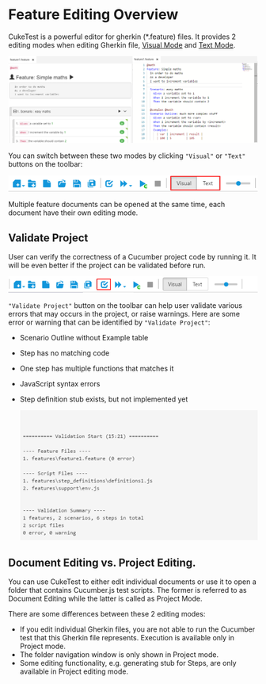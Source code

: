 # Feature Editing Overview

CukeTest is a powerful editor for gherkin \(\*.feature\) files. It provides 2 editing modes when editing Gherkin file, [Visual Mode](visual_mode.md) and [Text Mode](text_mode.md).

![](../.gitbook/assets/visual_vs_text.png)

You can switch between these two modes by clicking `"Visual"` or `"Text"` buttons on the toolbar:

![](../.gitbook/assets/toolbar_visual.png)

Multiple feature documents can be opened at the same time, each document have their own editing mode.

## Validate Project <a id="validate"></a>

User can verify the correctness of a Cucumber project code by running it. It will be even better if the project can be validated before run.

![](../.gitbook/assets/toolbar_validate.png)

`"Validate Project"` button on the toolbar can help user validate various errors that may occurs in the project, or raise warnings. Here are some error or warning that can be identified by `"Validate Project"`:

* Scenario Outline without Example table
* Step has no matching code
* One step has multiple functions that matches it
* JavaScript syntax errors
* Step definition stub exists, but not implemented yet

  ![](../.gitbook/assets/validate_result.png)

## Document Editing vs. Project Editing.

You can use CukeTest to either edit individual documents or use it to open a folder that contains Cucumber.js test scripts. The former is referred to as Document Editing while the latter is called as Project Mode.

There are some differences between these 2 editing modes:

* If you edit individual Gherkin files, you are not able to run the Cucumber test that this Gherkin file represents. Execution is available only in Project mode.
* The folder navigation window is only shown in Project mode.
* Some editing functionality, e.g. generating stub for Steps, are only available in Project editing mode.

